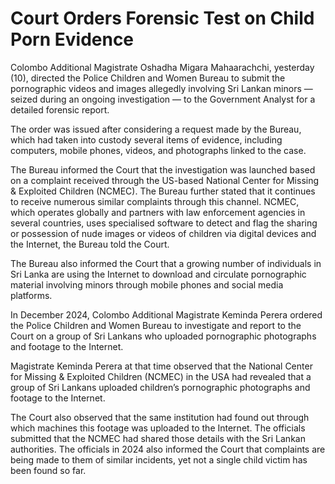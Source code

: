 # Court Orders Forensic Test on Child Porn Evidence

Colombo Additional Magistrate Oshadha Migara Mahaarachchi, yesterday (10), directed the Police Children and Women Bureau to submit the pornographic videos and images allegedly involving Sri Lankan minors — seized during an ongoing investigation — to the Government Analyst for a detailed forensic report.

The order was issued after considering a request made by the Bureau, which had taken into custody several items of evidence, including computers, mobile phones, videos, and photographs linked to the case.

The Bureau informed the Court that the investigation was launched based on a complaint received through the US-based National Center for Missing & Exploited Children (NCMEC). The Bureau further stated that it continues to receive numerous similar complaints through this channel. NCMEC, which operates globally and partners with law enforcement agencies in several countries, uses specialised software to detect and flag the sharing or possession of nude images or videos of children via digital devices and the Internet, the Bureau told the Court.

The Bureau also informed the Court that a growing number of individuals in Sri Lanka are using the Internet to download and circulate pornographic material involving minors through mobile phones and social media platforms.

In December 2024, Colombo Additional Magistrate Keminda Perera ordered the Police Children and Women Bureau to investigate and report to the Court on a group of Sri Lankans who uploaded pornographic photographs and footage to the Internet.

Magistrate Keminda Perera at that time observed that the National Center for Missing & Exploited Children (NCMEC) in the USA had revealed that a group of Sri Lankans uploaded children’s pornographic photographs and footage to the Internet.

The Court also observed that the same institution had found out through which machines this footage was uploaded to the Internet. The officials submitted that the NCMEC had shared those details with the Sri Lankan authorities. The officials in 2024 also informed the Court that complaints are being made to them of similar incidents, yet not a single child victim has been found so far.